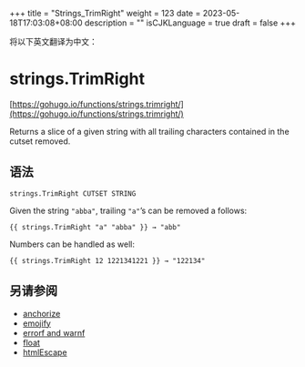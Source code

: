 +++
title = "Strings_TrimRight"
weight = 123
date = 2023-05-18T17:03:08+08:00
description = ""
isCJKLanguage = true
draft = false
+++

将以下英文翻译为中文：
# strings.TrimRight

[https://gohugo.io/functions/strings.trimright/](https://gohugo.io/functions/strings.trimright/)

Returns a slice of a given string with all trailing characters contained in the cutset removed.

## 语法

```
strings.TrimRight CUTSET STRING
```

Given the string `"abba"`, trailing `"a"`’s can be removed a follows:

```
{{ strings.TrimRight "a" "abba" }} → "abb"
```

Numbers can be handled as well:

```
{{ strings.TrimRight 12 1221341221 }} → "122134"
```

## 另请参阅

- [anchorize](https://gohugo.io/functions/anchorize/)
- [emojify](https://gohugo.io/functions/emojify/)
- [errorf and warnf](https://gohugo.io/functions/errorf/)
- [float](https://gohugo.io/functions/float/)
- [htmlEscape](https://gohugo.io/functions/htmlescape/)
